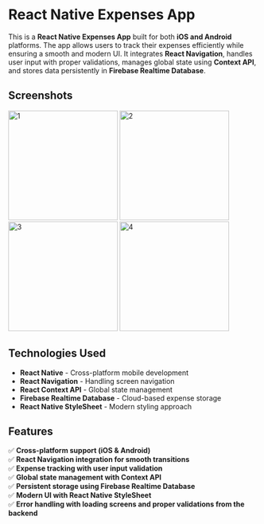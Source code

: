# React Native Expenses App

This is a **React Native Expenses App** built for both **iOS and Android** platforms. The app allows users to track their expenses efficiently while ensuring a smooth and modern UI. It integrates **React Navigation**, handles user input with proper validations, manages global state using **Context API**, and stores data persistently in **Firebase Realtime Database**.

## Screenshots

<img width="220" alt="1" src="https://github.com/user-attachments/assets/32b01af7-31b9-47f2-8c6a-c1cc04717650" />
<img width="220" alt="2" src="https://github.com/user-attachments/assets/dbe14faa-6c4a-4293-bd03-abd33ae33601" />
<img width="220" alt="3" src="https://github.com/user-attachments/assets/dbd2962f-6a45-4a8b-9600-b91edba00b72" />
<img width="220" alt="4" src="https://github.com/user-attachments/assets/d75eb6f7-e9d2-4926-91b7-7bf05631ce84" />


## Technologies Used

- **React Native** - Cross-platform mobile development
- **React Navigation** - Handling screen navigation
- **React Context API** - Global state management
- **Firebase Realtime Database** - Cloud-based expense storage
- **React Native StyleSheet** - Modern styling approach

## Features

✅ **Cross-platform support (iOS & Android)**  
✅ **React Navigation integration for smooth transitions**  
✅ **Expense tracking with user input validation**  
✅ **Global state management with Context API**  
✅ **Persistent storage using Firebase Realtime Database**  
✅ **Modern UI with React Native StyleSheet**  
✅ **Error handling with loading screens and proper validations from the backend**  


